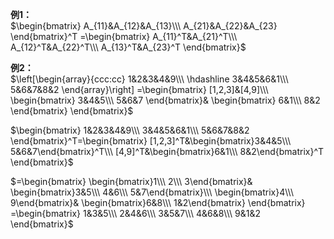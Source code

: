 **例1：**  
$\begin{bmatrix}  
A_{11}&A_{12}&A_{13}\\\  
A_{21}&A_{22}&A_{23}  
\end{bmatrix}^T  
=\begin{bmatrix}  
A_{11}^T&A_{21}^T\\\  
A_{12}^T&A_{22}^T\\\  
A_{13}^T&A_{23}^T  
\end{bmatrix}$  
  
**例2：**  
$\left[\begin{array}{ccc:cc}  
1&2&3&4&9\\\  
\hdashline  
3&4&5&6&1\\\  
5&6&7&8&2  
\end{array}\right]  
=\begin{bmatrix}  
[1,2,3]&[4,9]\\\  
\begin{bmatrix}  
3&4&5\\\  
5&6&7  
\end{bmatrix}&  
\begin{bmatrix}  
6&1\\\  
8&2  
\end{bmatrix}  
\end{bmatrix}$  
  
$\begin{bmatrix}  
1&2&3&4&9\\\  
3&4&5&6&1\\\  
5&6&7&8&2  
\end{bmatrix}^T=\begin{bmatrix}  
[1,2,3]^T&\begin{bmatrix}3&4&5\\\ 5&6&7\end{bmatrix}^T\\\  
[4,9]^T&\begin{bmatrix}6&1\\\  
8&2\end{bmatrix}^T  
\end{bmatrix}$  
  
$=\begin{bmatrix}  
\begin{bmatrix}1\\\ 2\\\ 3\end{bmatrix}&  
\begin{bmatrix}3&5\\\ 4&6\\\ 5&7\end{bmatrix}\\\  
\begin{bmatrix}4\\\ 9\end{bmatrix}&  
\begin{bmatrix}6&8\\\ 1&2\end{bmatrix}  
\end{bmatrix}  
=\begin{bmatrix}  
1&3&5\\\  
2&4&6\\\  
3&5&7\\\  
4&6&8\\\  
9&1&2  
\end{bmatrix}$  
